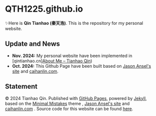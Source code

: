 # QTH1225.github.io

✨Here is **Qin Tianhao (秦天浩)**. This is the repository for my personal website.

## Update and News

- **Nov. 2024:** My personal website have been implemented in [qintianhao.cn][About Me – Tianhao Qin](https://qintianhao.cn/))
- **Oct. 2024:** This Github Page have been built based on [Jason Ansel's site](https://github.com/jansel/jansel.github.io) and [caihanlin.com](https://caihanlin.com).

## Statement

© 2024 Tianhao Qin. Published with [GitHub Pages](https://pages.github.com/), powered by [Jekyll](https://jekyllrb.com/), based on the [Minimal Mistakes](https://mademistakes.com/) theme ,  [Jason Ansel's site](https://github.com/jansel/jansel.github.io) and [caihanlin.com](https://caihanlin.com) . Source code for this website can be found [here](https://github.com/QTH1225/QTH1225.github.io).
